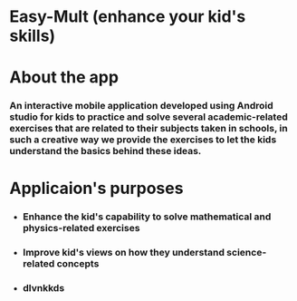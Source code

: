# Easy-Mult (enhance your kid's skills)

# About the app
### An interactive mobile application developed using Android studio for kids to practice and solve several academic-related exercises that are related to their subjects taken in schools, in such a creative way we provide the exercises to let the kids understand the basics behind these ideas.


# Applicaion's purposes

- ### Enhance the kid's capability to solve mathematical and physics-related exercises

* ### Improve kid's views on how they understand science-related concepts
* ### dlvnkkds
